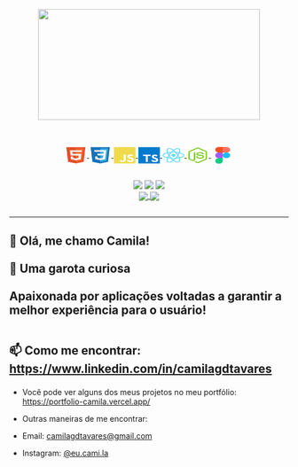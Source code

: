 <div align="center">
  <a href="#">
  <img height="200" width="400"  src="https://user-images.githubusercontent.com/105559819/224339510-2d6650de-6fbe-4c71-a05c-bbb470fa6e0a.png"/>
</div>
  
##  
 <div style="display: inline_block", align="center"><br>
  <img align="center" alt="HTML" height="30" width="40" src="https://raw.githubusercontent.com/devicons/devicon/master/icons/html5/html5-original.svg">
  <img align="center" alt="CSS" height="30" width="40" src="https://raw.githubusercontent.com/devicons/devicon/master/icons/css3/css3-original.svg">
  <img align="center" alt="Js" height="30" width="40" src="https://raw.githubusercontent.com/devicons/devicon/master/icons/javascript/javascript-plain.svg">
  <img align="center" alt="Ts" height="30" width="40" src="https://raw.githubusercontent.com/devicons/devicon/master/icons/typescript/typescript-plain.svg">
  <img align="center" alt="React" height="30" width="40" src="https://raw.githubusercontent.com/devicons/devicon/master/icons/react/react-original.svg">
  <img align="center" alt="Node" height="30" width="40" src="https://raw.githubusercontent.com/devicons/devicon/master/icons/nodejs/nodejs-original.svg">
  <img align="center" alt="Node" height="30" width="40" src="https://raw.githubusercontent.com/devicons/devicon/master/icons/figma/figma-original.svg">
 </div>
 
##
  
<div align="center"> 
  <a href="https://www.instagram.com/eu.cami.la/" target="_blank">
    <img src="https://img.shields.io/badge/-Instagram-pink?style=for-the-badge" target="_blank"></a>
  <a href="https://www.linkedin.com/in/camilagdtavares" target="_blank">
    <img src="https://img.shields.io/badge/-LinkedIn-pink?style=for-the-badge" target="_blank"></a>
  <a href="https://portfolio-camila.vercel.app/" target="_blank">
    <img src="https://img.shields.io/badge/-Portfólio-pink?style=for-the-badge" target="_blank"></a> 
</div>   

<div align="center">
  <a href="(https://github.com/eucamila22/github-readme-stats">
    <img align="center" src="https://github-readme-stats.vercel.app/api?username=eucamila22&show_icons=true&theme=dracula" />
  </a>
  <a href="(https://github.com/eucamila22/github-readme-stats">
    <img align="center" height="195em" src="https://github-readme-stats.vercel.app/api/top-langs/?username=eucamila22&layout=compact&theme=dracula" />
  </a>
</div> 
  
  ##
    
<hr>

<h2>👋 Olá, me chamo Camila!<br><br>
 👀 Uma garota curiosa <br><br>
 Apaixonada por aplicações voltadas a garantir a melhor experiência para o usuário!
<br><br>


📫 Como me encontrar: https://www.linkedin.com/in/camilagdtavares </h2>


- Você pode ver alguns dos meus projetos no meu portfólio:  https://portfolio-camila.vercel.app/

- Outras maneiras de me encontrar:

- Email: camilagdtavares@gmail.com
- Instagram: <a href="https://www.instagram.com/eu.cami.la/" target="_blank"> @eu.cami.la  
  
  
  
  
  
  
  
  
  
  
  
  
  
  
  
  
  
<!--     
![Snake animation](https://github.com/eucamila22/eucamila22/blob/output/github-contribution-grid-snake.svg) -->
